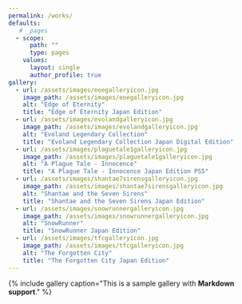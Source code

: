 ```yaml
---
permalink: /works/
defaults:
   # _pages
  - scope:
      path: ""
      type: pages
    values:
      layout: single
      author_profile: true
gallery:
  - url: /assets/images/eoegalleryicon.jpg
    image_path: /assets/images/eoegalleryicon.jpg
    alt: "Edge of Eternity"
    title: "Edge of Eternity Japan Edition"
  - url: /assets/images/evolandgalleryicon.jpg
    image_path: /assets/images/evolandgalleryicon.jpg
    alt: "Evoland Legendary Collection"
    title: "Evoland Legendary Collection Japan Digital Edition"
  - url: /assets/images/plaguetale1galleryicon.jpg
    image_path: /assets/images/plaguetale1galleryicon.jpg
    alt: "A Plague Tale - Innocence"
    title: "A Plague Tale - Innocence Japan Edition PS5"
  - url: /assets/images/shantae7sirensgalleryicon.jpg
    image_path: /assets/images/shantae7sirensgalleryicon.jpg
    alt: "Shantae and the Seven Sirens"
    title: "Shantae and the Seven Sirens Japan Edition"
  - url: /assets/images/snowrunnergalleryicon.jpg
    image_path: /assets/images/snowrunnergalleryicon.jpg
    alt: "SnowRunner"
    title: "SnowRunner Japan Edition"
  - url: /assets/images/tfcgalleryicon.jpg
    image_path: /assets/images/tfcgalleryicon.jpg
    alt: "The Forgotten City"
    title: "The Forgotten City Japan Edition"
---
```


{% include gallery caption="This is a sample gallery with **Markdown support**." %}
